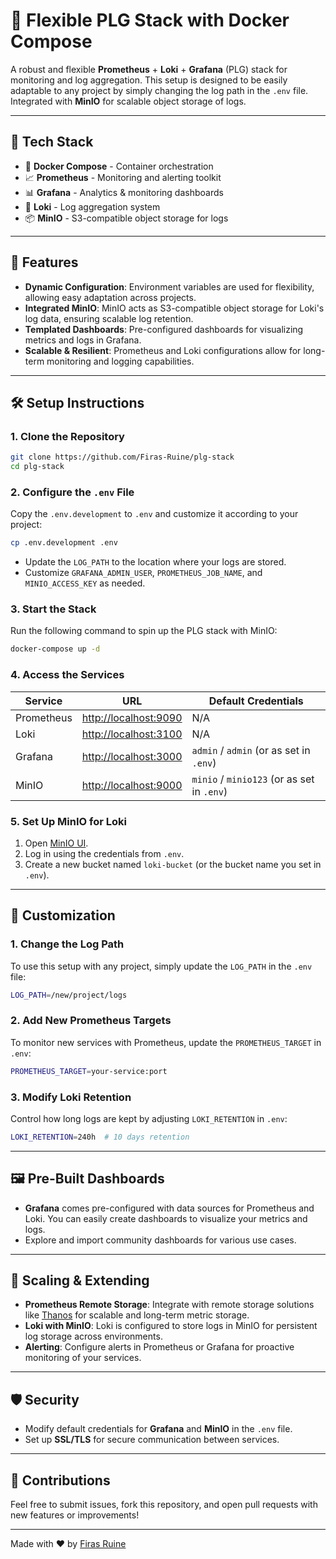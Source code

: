 
# 🚀 Flexible PLG Stack with Docker Compose

A robust and flexible **Prometheus** + **Loki** + **Grafana** (PLG) stack for monitoring and log aggregation. This setup is designed to be easily adaptable to any project by simply changing the log path in the `.env` file. Integrated with **MinIO** for scalable object storage of logs.

---

## 🧰 Tech Stack

- 🐳 **Docker Compose** - Container orchestration
- 📈 **Prometheus** - Monitoring and alerting toolkit
- 📊 **Grafana** - Analytics & monitoring dashboards
- 📝 **Loki** - Log aggregation system
- 📦 **MinIO** - S3-compatible object storage for logs

---

## 📝 Features

- **Dynamic Configuration**: Environment variables are used for flexibility, allowing easy adaptation across projects.
- **Integrated MinIO**: MinIO acts as S3-compatible object storage for Loki's log data, ensuring scalable log retention.
- **Templated Dashboards**: Pre-configured dashboards for visualizing metrics and logs in Grafana.
- **Scalable & Resilient**: Prometheus and Loki configurations allow for long-term monitoring and logging capabilities.

---

## 🛠️ Setup Instructions

### 1. Clone the Repository

```bash
git clone https://github.com/Firas-Ruine/plg-stack
cd plg-stack
```

### 2. Configure the `.env` File

Copy the `.env.development` to `.env` and customize it according to your project:

```bash
cp .env.development .env
```

- Update the `LOG_PATH` to the location where your logs are stored.
- Customize `GRAFANA_ADMIN_USER`, `PROMETHEUS_JOB_NAME`, and `MINIO_ACCESS_KEY` as needed.


### 3. Start the Stack

Run the following command to spin up the PLG stack with MinIO:

```bash
docker-compose up -d
```

### 4. Access the Services

| Service      | URL                       | Default Credentials  |
| ------------ | ------------------------- | -------------------- |
| Prometheus   | [http://localhost:9090](http://localhost:9090) | N/A                  |
| Loki         | [http://localhost:3100](http://localhost:3100) | N/A                  |
| Grafana      | [http://localhost:3000](http://localhost:3000) | `admin` / `admin` (or as set in `.env`) |
| MinIO        | [http://localhost:9000](http://localhost:9000) | `minio` / `minio123` (or as set in `.env`) |

### 5. Set Up MinIO for Loki

1. Open [MinIO UI](http://localhost:9000).
2. Log in using the credentials from `.env`.
3. Create a new bucket named `loki-bucket` (or the bucket name you set in `.env`).

---

## 🔧 Customization

### 1. Change the Log Path

To use this setup with any project, simply update the `LOG_PATH` in the `.env` file:

```bash
LOG_PATH=/new/project/logs
```

### 2. Add New Prometheus Targets

To monitor new services with Prometheus, update the `PROMETHEUS_TARGET` in `.env`:

```bash
PROMETHEUS_TARGET=your-service:port
```

### 3. Modify Loki Retention

Control how long logs are kept by adjusting `LOKI_RETENTION` in `.env`:

```bash
LOKI_RETENTION=240h  # 10 days retention
```

---

## 🖼️ Pre-Built Dashboards

- **Grafana** comes pre-configured with data sources for Prometheus and Loki. You can easily create dashboards to visualize your metrics and logs.
- Explore and import community dashboards for various use cases.

---

## 🚀 Scaling & Extending

- **Prometheus Remote Storage**: Integrate with remote storage solutions like [Thanos](https://thanos.io/) for scalable and long-term metric storage.
- **Loki with MinIO**: Loki is configured to store logs in MinIO for persistent log storage across environments.
- **Alerting**: Configure alerts in Prometheus or Grafana for proactive monitoring of your services.

---

## 🛡️ Security

- Modify default credentials for **Grafana** and **MinIO** in the `.env` file.
- Set up **SSL/TLS** for secure communication between services.

---

## 🤝 Contributions

Feel free to submit issues, fork this repository, and open pull requests with new features or improvements!

---

Made with ❤️ by [Firas Ruine](https://github.com/Firas-Ruine)
